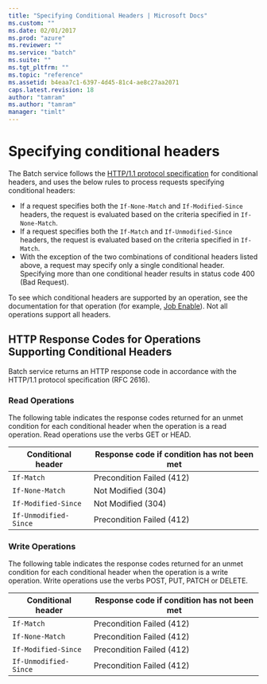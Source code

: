 ```yaml
---
title: "Specifying Conditional Headers | Microsoft Docs"
ms.custom: ""
ms.date: 02/01/2017
ms.prod: "azure"
ms.reviewer: ""
ms.service: "batch"
ms.suite: ""
ms.tgt_pltfrm: ""
ms.topic: "reference"
ms.assetid: b4eaa7c1-6397-4d45-81c4-ae8c27aa2071
caps.latest.revision: 18
author: "tamram"
ms.author: "tamram"
manager: "timlt"
---
```


# Specifying conditional headers

The Batch service follows the [HTTP/1.1 protocol specification](https://tools.ietf.org/html/rfc7232) for conditional headers, and uses the below rules to process requests specifying conditional headers:

* If a request specifies both the `If-None-Match` and `If-Modified-Since` headers, the request is evaluated based on the criteria specified in `If-None-Match`.
* If a request specifies both the `If-Match` and `If-Unmodified-Since` headers, the request is evaluated based on the criteria specified in `If-Match`.
* With the exception of the two combinations of conditional headers listed above, a request may specify only a single conditional header. Specifying more than one conditional header results in status code 400 (Bad Request).

To see which conditional headers are supported by an operation, see the documentation for that operation (for example, [Job Enable](/rest/api/batchservice/job/enable)). Not all operations support all headers.

## HTTP Response Codes for Operations Supporting Conditional Headers

Batch service returns an HTTP response code in accordance with the HTTP/1.1 protocol specification (RFC 2616).

### Read Operations

The following table indicates the response codes returned for an unmet condition for each conditional header when the operation is a read operation. Read operations use the verbs GET or HEAD.

|Conditional header|Response code if condition has not been met|
|------------------------|-------------------------------------------------|
|`If-Match`|Precondition Failed (412)|
|`If-None-Match`|Not Modified (304)|
|`If-Modified-Since`|Not Modified (304)|
|`If-Unmodified-Since`|Precondition Failed (412)|

### Write Operations
 The following table indicates the response codes returned for an unmet condition for each conditional header when the operation is a write operation. Write operations use the verbs POST, PUT, PATCH or DELETE.

|Conditional header|Response code if condition has not been met|
|------------------------|-------------------------------------------------|
|`If-Match`|Precondition Failed (412)|
|`If-None-Match`|Precondition Failed (412)|
|`If-Modified-Since`|Precondition Failed (412)|
|`If-Unmodified-Since`|Precondition Failed (412)|  
  